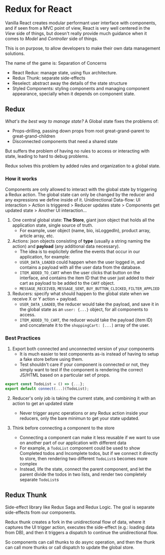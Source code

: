 # Redux for React

Vanilla React creates modular performant user interface with components, and if seen from a MVC point of view, React is very well centered in the _View_ side of things, but doesn't really provide much guidance when it comes to _Model_ and _Controller_ side of things.

This is on purpose, to allow developers to make their own data management solutions.

The name of the game is: Separation of Concerns

- React Redux: manage state, using flux architecture.
- Redux Thunk: separate side-effects
- Reselect: abstract away the details of the state structure
- Styled Components: styling components and managing component appearance, specially when it depends on component state.

## Redux

_What's the best way to manage state?_
A Global state fixes the problems of:

- Props-drilling, passing down props from root great-grand-parent to great-grand-children
- Disconnected components that need a shared state

But suffers the problem of having no rules to access or interacting with state, leading to hard to debug problems.

Redux solves this problem by added rules and organization to a global state.

### How it works

Components are only allowed to interact with the global state by triggering a Redux action.
The global state can only be changed by the reducer and any expressions we define inside of it.
Unidirectional Data-flow: UI interaction > Action is triggered > Reducer updates state > Components get updated state > Another UI interaction...

1. One central global state: **The Store**, giant json object that holds all the application state, single source of truth.
   - For example, user object (name, bio, isLoggedIn), product array, article array, etc.
2. Actions: json objects consisting of **type** (usually a string naming the action) and **payload** (any additional data necessary).
   - The idea is to explicitely define the events that occur in our application, for example:
   - `USER_DATA_LOADED` could happen when the user logged in, and contains a payload with all the user data from the database.
   - `ITEM_ADDED_TO_CART` when the user clicks that button on the interface, and contains the item ID that the user just added to their cart as payload to be added to the `CART` object.
   - `MESSAGE_RECEIVED`, `MESSAGE_SENT`, `BUY_BUTTON_CLICKED`, `FILTER_APPLIED`
3. Reducers: specify what should happen to the global state when we receive X or Y action + payload.
   - `USER_DATA_LOADED`, the reducer would take the payload, and save it in the global state as an `user: {...}` object, for all components to access.
   - `ITEM_ADDED_TO_CART`, the reducer would take the payload (item ID) and concatenate it to the `shoppingCart: [...]` array of the user.

### Best Practices

1. Export both connected and unconnected version of your components
   - It is much easier to test components as-is instead of having to setup a fake store before using them.
   - Test shouldn't care if your component is connected or not, they simply want to test if the component is rendering the correct JS/HTML based on a particular set of props.

```javascript
export const TodoList = () => {...};
export default connect(...)(TodoList);
```

2. Reducer's only job is taking the current state, and combining it with an action to get an updated state

   - Never trigger async operations or any Redux action inside your reducers, only the bare minimun to get your state updated.

3. Think before connecting a component to the store
   - Connecting a component can make it less reusable if we want to use on another part of our application with different data
   - For example, a `TodoList` component could be used to show Completed todos and Incomplete todos, but if we connect it directly to store, then rendering two different `TodoList`s becomes more complex
   - Instead, life the state, connect the parent component, and let the parent divide the todos in two lists, and render two completely separate `TodoList`s

## Redux Thunk

Side-effect library like Redux Saga and Redux Logic.
The goal is separate side-effects from our components.

Redux thunk creates a fork in the unidirectional flow of data, where it captures the UI trigger action, executes the side-effect (e.g.: loading data from DB), and then it triggers a dispatch to continue the unidirectional flow.

So components can call thunks to do async operation, and then the thunk can call more thunks or call dispatch to update the global store.
